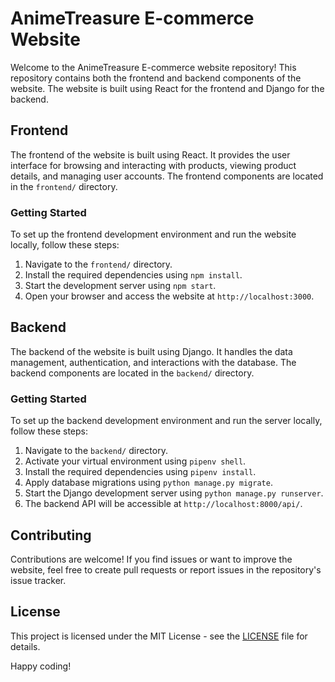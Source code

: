 # AnimeTreasure E-commerce Website

Welcome to the AnimeTreasure E-commerce website repository! This repository contains both the frontend and backend components of the website. The website is built using React for the frontend and Django for the backend.

## Frontend

The frontend of the website is built using React. It provides the user interface for browsing and interacting with products, viewing product details, and managing user accounts. The frontend components are located in the `frontend/` directory.

### Getting Started

To set up the frontend development environment and run the website locally, follow these steps:

1. Navigate to the `frontend/` directory.
2. Install the required dependencies using `npm install`.
3. Start the development server using `npm start`.
4. Open your browser and access the website at `http://localhost:3000`.

## Backend

The backend of the website is built using Django. It handles the data management, authentication, and interactions with the database. The backend components are located in the `backend/` directory.

### Getting Started

To set up the backend development environment and run the server locally, follow these steps:

1. Navigate to the `backend/` directory.
2. Activate your virtual environment using `pipenv shell`.
3. Install the required dependencies using `pipenv install`.
4. Apply database migrations using `python manage.py migrate`.
5. Start the Django development server using `python manage.py runserver`.
6. The backend API will be accessible at `http://localhost:8000/api/`.

## Contributing

Contributions are welcome! If you find issues or want to improve the website, feel free to create pull requests or report issues in the repository's issue tracker.

## License

This project is licensed under the MIT License - see the [LICENSE](LICENSE) file for details.

Happy coding!
